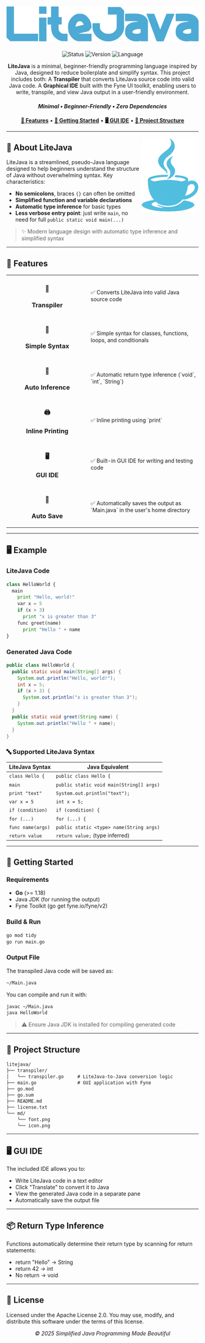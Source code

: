 <h1 align="center">
  <img src="md/font.png" alt="Lite Java"> 
</h1>
<p align="center">
  <img src="https://img.shields.io/badge/Status-Stable-blue" alt="Status">
  <img src="https://img.shields.io/badge/Version-1.0-blue" alt="Version">
  <img src="https://img.shields.io/badge/Language-Go-blue" alt="Language">
</p>
<div align="center">
  
**LiteJava** is a minimal, beginner-friendly programming language inspired by Java, designed to reduce boilerplate and simplify syntax. This project includes both:
A **Transpiler** that converts LiteJava source code into valid Java code.
A **Graphical IDE** built with the Fyne UI toolkit, enabling users to write, transpile, and view Java output in a user-friendly environment.

  <h4>
    <em>Minimal • Beginner-Friendly • Zero Dependencies</em>
  </h4>
</div>
<p align="center">
  <a href="#-features"><b>🌟 Features</b></a> •
  <a href="#-getting-started"><b>🚀 Getting Started</b></a> •
  <a href="#-gui-ide"><b>🖥️ GUI IDE</b></a> •
  <a href="#-project-structure"><b>📁 Project Structure</b></a>
</p>
<hr>
<img align="right" src="md/icon.png" width="150">

## 🧠 About LiteJava
LiteJava is a streamlined, pseudo-Java language designed to help beginners understand the structure of Java without overwhelming syntax. Key characteristics:
- **No semicolons**, braces `{}` can often be omitted
- **Simplified function and variable declarations**
- **Automatic type inference** for basic types
- **Less verbose entry point**: just write `main`, no need for full `public static void main(...)`
> ✨ Modern language design with automatic type inference and simplified syntax
<hr>

## 🌟 Features
<table>
  <tr>
    <td width="200"><h3 align="center">🔄</h3><h3 align="center"><b>Transpiler</b></h3></td>
    <td>✅ Converts LiteJava into valid Java source code</td>
  </tr>
  <tr>
    <td width="200"><h3 align="center">📝</h3><h3 align="center"><b>Simple Syntax</b></h3></td>
    <td>✅ Simple syntax for classes, functions, loops, and conditionals</td>
  </tr>
  <tr>
    <td width="200"><h3 align="center">🧠</h3><h3 align="center"><b>Auto Inference</b></h3></td>
    <td>✅ Automatic return type inference (`void`, `int`, `String`)</td>
  </tr>
  <tr>
    <td width="200"><h3 align="center">🖨️</h3><h3 align="center"><b>Inline Printing</b></h3></td>
    <td>✅ Inline printing using `print`</td>
  </tr>
  <tr>
    <td width="200"><h3 align="center">🖥️</h3><h3 align="center"><b>GUI IDE</b></h3></td>
    <td>✅ Built-in GUI IDE for writing and testing code</td>
  </tr>
  <tr>
    <td width="200"><h3 align="center">💾</h3><h3 align="center"><b>Auto Save</b></h3></td>
    <td>✅ Automatically saves the output as `Main.java` in the user's home directory</td>
  </tr>
</table>
<hr>

## 🖥️ Example
### LiteJava Code
```python
class HelloWorld {
  main
    print "Hello, world!"
    var x = 5
    if (x > 3)
      print "x is greater than 3"
    func greet(name)
      print "Hello " + name
}
```
### Generated Java Code
```java
public class HelloWorld {
  public static void main(String[] args) {
    System.out.println("Hello, world!");
    int x = 5;
    if (x > 3) {
      System.out.println("x is greater than 3");
    }
  }
  public static void greet(String name) {
    System.out.println("Hello " + name);
  }
}
```

### 🔤 Supported LiteJava Syntax
| LiteJava Syntax   | Java Equivalent                          |
| ----------------- | ---------------------------------------- |
| `class Hello {`   | `public class Hello {`                   |
| `main`            | `public static void main(String[] args)` |
| `print "text"`    | `System.out.println("text");`            |
| `var x = 5`       | `int x = 5;`                             |
| `if (condition)`  | `if (condition) {`                       |
| `for (...)`       | `for (...) {`                            |
| `func name(args)` | `public static <type> name(String args)` |
| `return value`    | `return value;` (type inferred)          |
<hr>
  
## 🚀 Getting Started
### Requirements
- **Go** (>= 1.18)
- Java JDK (for running the output)
- Fyne Toolkit (go get fyne.io/fyne/v2)
### Build & Run
```bash
go mod tidy
go run main.go
```
### Output File
The transpiled Java code will be saved as:
```bash
~/Main.java
```
You can compile and run it with:
```bash
javac ~/Main.java
java HelloWorld
```
> ⚠️ Ensure Java JDK is installed for compiling generated code
<hr>
  
## 📁 Project Structure
```pgsql
litejava/
├── transpiler/
│   └── transpiler.go     # LiteJava-to-Java conversion logic
├── main.go               # GUI application with Fyne
├── go.mod
├── go.sum
├── README.md
├── license.txt
└── md/
    └── font.png
    └── icon.png
```
<hr>
  
## 🖥️ GUI IDE
The included IDE allows you to:
- Write LiteJava code in a text editor
- Click "Translate" to convert it to Java
- View the generated Java code in a separate pane
- Automatically save the output file
<hr>
  
## 📦 Return Type Inference
Functions automatically determine their return type by scanning for return statements:
- return "Hello" → String
- return 42 → int
- No return → void
<hr>
  
## 📄 License

Licensed under the Apache License 2.0.
You may use, modify, and distribute this software under the terms of this license.
<div align="center">
  <p><i>© 2025 Simplified Java Programming Made Beautiful</i></p>
</div>
